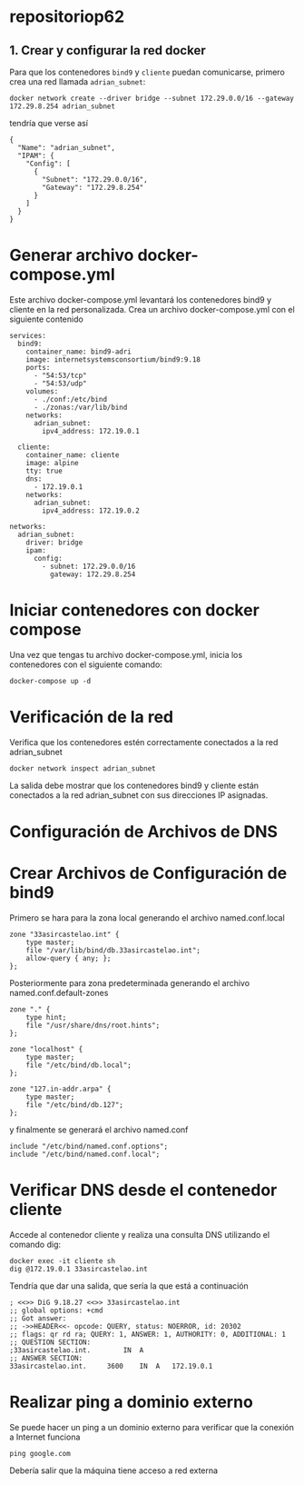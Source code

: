 # repositoriop62
## 1. Crear y configurar la red docker

Para que los contenedores `bind9` y `cliente` puedan comunicarse, primero crea una red llamada `adrian_subnet`:

```
docker network create --driver bridge --subnet 172.29.0.0/16 --gateway 172.29.8.254 adrian_subnet
```
tendría que verse así

```
{
  "Name": "adrian_subnet",
  "IPAM": {
    "Config": [
      {
        "Subnet": "172.29.0.0/16",
        "Gateway": "172.29.8.254"
      }
    ]
  }
}
```
# Generar archivo docker-compose.yml
Este archivo docker-compose.yml levantará los contenedores bind9 y cliente en la red personalizada. Crea un archivo docker-compose.yml con el siguiente contenido
```
services:
  bind9:
    container_name: bind9-adri
    image: internetsystemsconsortium/bind9:9.18
    ports:
      - "54:53/tcp"
      - "54:53/udp"
    volumes:
      - ./conf:/etc/bind
      - ./zonas:/var/lib/bind
    networks:
      adrian_subnet:
        ipv4_address: 172.19.0.1

  cliente:
    container_name: cliente
    image: alpine
    tty: true
    dns:
      - 172.19.0.1
    networks:
      adrian_subnet:
        ipv4_address: 172.19.0.2

networks:
  adrian_subnet:
    driver: bridge
    ipam:
      config:
        - subnet: 172.29.0.0/16
          gateway: 172.29.8.254
```
# Iniciar contenedores con docker compose
Una vez que tengas tu archivo docker-compose.yml, inicia los contenedores con el siguiente comando:
```
docker-compose up -d
```
# Verificación de la red
Verifica que los contenedores estén correctamente conectados a la red adrian_subnet
```
docker network inspect adrian_subnet
```
La salida debe mostrar que los contenedores bind9 y cliente están conectados a la red adrian_subnet con sus direcciones IP asignadas.
# Configuración de Archivos de DNS
  # Crear Archivos de Configuración de bind9
  Primero se hara para la zona local generando el archivo named.conf.local
```
zone "33asircastelao.int" {
    type master;
    file "/var/lib/bind/db.33asircastelao.int";
    allow-query { any; };
};
```
Posteriormente para zona predeterminada generando el archivo named.conf.default-zones
```
zone "." {
    type hint;
    file "/usr/share/dns/root.hints";
};

zone "localhost" {
    type master;
    file "/etc/bind/db.local";
};

zone "127.in-addr.arpa" {
    type master;
    file "/etc/bind/db.127";
};
```
y finalmente se generará el archivo named.conf
```
include "/etc/bind/named.conf.options";
include "/etc/bind/named.conf.local";
```
# Verificar  DNS desde el contenedor cliente
Accede al contenedor cliente y realiza una consulta DNS utilizando el comando dig:
```
docker exec -it cliente sh
dig @172.19.0.1 33asircastelao.int
```
Tendría que dar una salida, que sería la que está a continuación
```
; <<>> DiG 9.18.27 <<>> 33asircastelao.int
;; global options: +cmd
;; Got answer:
;; ->>HEADER<<- opcode: QUERY, status: NOERROR, id: 20302
;; flags: qr rd ra; QUERY: 1, ANSWER: 1, AUTHORITY: 0, ADDITIONAL: 1
;; QUESTION SECTION:
;33asircastelao.int.		IN	A
;; ANSWER SECTION:
33asircastelao.int.		3600	IN	A	172.19.0.1
```
# Realizar ping a dominio externo
Se puede hacer un ping a un dominio externo para verificar que la conexión a Internet funciona
```
ping google.com
```
Debería salir que la máquina tiene acceso a red externa
